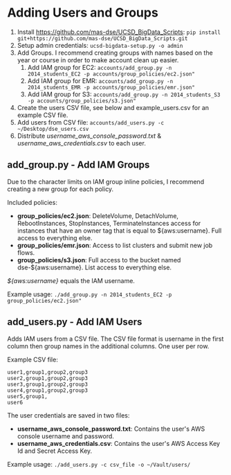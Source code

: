 # Adding Users and Groups

1. Install https://github.com/mas-dse/UCSD_BigData_Scripts: `pip install git+https://github.com/mas-dse/UCSD_BigData_Scripts.git`
2. Setup admin credentials: `ucsd-bigdata-setup.py -o admin`
3. Add Groups. I recommend creating groups with names based on the year or course in order to make account clean up easier.
    1. Add IAM group for EC2: `accounts/add_group.py -n 2014_students_EC2 -p accounts/group_policies/ec2.json"`
    2. Add IAM group for EMR: `accounts/add_group.py -n 2014_students_EMR -p accounts/group_policies/emr.json"`
    3. Add IAM group for S3: `accounts/add_group.py -n 2014_students_S3 -p accounts/group_policies/s3.json"`
4. Create the users CSV file, see below and example_users.csv for an example CSV file.
5. Add users from CSV file: `accounts/add_users.py -c ~/Desktop/dse_users.csv`
6. Distribute *username_aws_console_password.txt* & *username_aws_credentials.csv* to each user.


## add_group.py - Add IAM Groups
Due to the character limits on IAM group inline policies, I recommend creating a new group for each policy. 

Included policies:

* **group_policies/ec2.json**: DeleteVolume, DetachVolume, RebootInstances, StopInstances, TerminateInstances access for instances that have an owner tag that is equal to ${aws:username}. Full access to everything else.
* **group_policies/emr.json**: Access to list clusters and submit new job flows.
* **group_policies/s3.json**: Full access to the bucket named dse-${aws:username}. List access to everything else.

*${aws:username}* equals the IAM username.

Example usage: `./add_group.py -n 2014_students_EC2 -p group_policies/ec2.json"`


## add_users.py - Add IAM Users

Adds IAM users from a CSV file. The CSV file format is username in the first column then group names in the additional columns. One user per row.

Example CSV file:

```
user1,group1,group2,group3
user2,group1,group2,group3
user3,group1,group2,group3
user4,group1,group2,group3
user5,group1,
user6
```

The user credentials are saved in two files:

* **username_aws_console_password.txt**: Contains the user's AWS console username and password.
* **username_aws_credentials.csv**: Contains the user's AWS Access Key Id and Secret Access Key. 

Example usage: `./add_users.py -c csv_file -o ~/Vault/users/`
